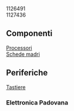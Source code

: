 1126491  
1127436  
## Componenti  
[Processori](componenti/processori.md)  
[Schede madri](componenti/schede_madri.md)  
## Periferiche  
[Tastiere](periferiche/tastiere.md)  
### Elettronica Padovana  
